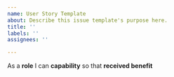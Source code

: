 ```yaml
---
name: User Story Template
about: Describe this issue template's purpose here.
title: ''
labels: ''
assignees: ''

---
```


As a **role** I can **capability** so that **received benefit**
